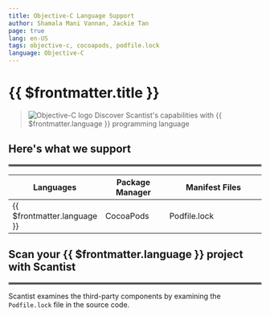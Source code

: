 ```yaml
---
title: Objective-C Language Support
author: Shamala Mani Vannan, Jackie Tan
page: true
lang: en-US
tags: objective-c, cocoapods, podfile.lock
language: Objective-C
---
```

<ClientOnly>

# {{ $frontmatter.title }}

>![Objective-C logo](/images/Language-and-File-Support/Objective-C.png) Discover Scantist's capabilities with {{ $frontmatter.language }} programming language 

## Here's what we support 

<hr style="border:2px solid gray" />

<table>
    <thead>
        <th>Languages</th>
        <th>Package Manager</th>
        <th>Manifest Files</th>
    </thead>
    <tbody>
        <tr>
            <td>{{ $frontmatter.language }}</td>
            <td width="33.33%">CocoaPods</td>
            <td width="100%">Podfile.lock</td>
        </tr>
    </tbody>
</table>

## Scan your {{ $frontmatter.language }} project with Scantist 

<hr style="border:2px solid gray" />

Scantist examines the third-party components by examining the `Podfile.lock` file in the source code.

<!--@include: ../../parts/maximize-results.md-->

</ClientOnly>